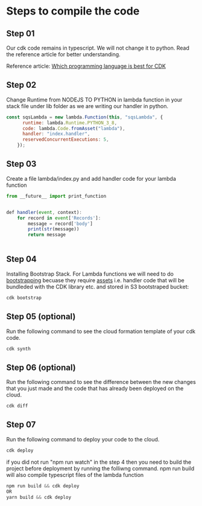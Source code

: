 
# Steps to compile the code

## Step 01

Our cdk code remains in typescript. We will not change it to python. Read the reference article for better understanding.

Reference article:
[Which programming language is best for CDK ](https://awsmaniac.com/which-programming-language-is-the-best-for-aws-cdk/)

## Step 02

Change Runtime from NODEJS TO PYTHON in lambda function in your stack file under lib folder as we are writing our handler in python.

```javascript
const sqsLambda = new lambda.Function(this, "sqsLambda", {
      runtime: lambda.Runtime.PYTHON_3_8,
      code: lambda.Code.fromAsset("lambda"),
      handler: "index.handler",
      reservedConcurrentExecutions: 5,
    });
```


## Step 03

Create a file lambda/index.py and add handler code for your lambda function

```javascript
from __future__ import print_function


def handler(event, context):
    for record in event['Records']:
        message = record['body']
        print(str(message))
        return message
        
```

## Step 04
Installing Bootstrap Stack. 
For Lambda functions we will need to do [bootstrapping](https://docs.aws.amazon.com/cdk/latest/guide/bootstrapping.html) becuase they require [assets](https://docs.aws.amazon.com/cdk/latest/guide/assets.html) i.e. handler code that will be bundleded with the CDK library etc. and stored in S3 bootstraped bucket:

```javascript
cdk bootstrap
```


## Step 05 (optional)

Run the following command to see the cloud formation template of your cdk code.

```javascript
cdk synth
```

## Step 06 (optional)

Run the following command to see the difference between the new changes that you just made and the code that has already been deployed on the cloud.
```javascript
cdk diff
```


## Step 07

Run the following command to deploy your code to the cloud. 

```javascript
cdk deploy
```

if you did not run "npm run watch" in the step 4 then you need to build the project before deployment by running the folliwng command. npm run build will also compile typescript files of the lambda function

```javascript
npm run build && cdk deploy
OR
yarn build && cdk deploy
```

